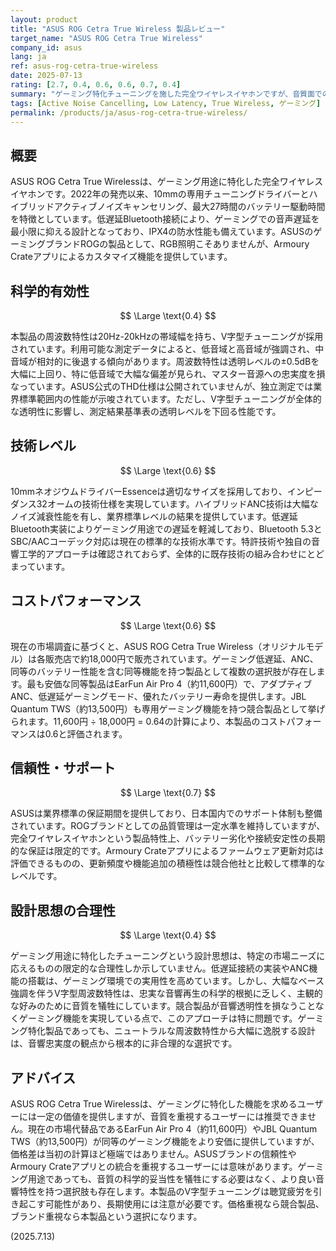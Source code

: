 ```yaml
---
layout: product
title: "ASUS ROG Cetra True Wireless 製品レビュー"
target_name: "ASUS ROG Cetra True Wireless"
company_id: asus
lang: ja
ref: asus-rog-cetra-true-wireless
date: 2025-07-13
rating: [2.7, 0.4, 0.6, 0.6, 0.7, 0.4]
summary: "ゲーミング特化チューニングを施した完全ワイヤレスイヤホンですが、音質面での科学的妥当性に課題があります。ANC機能と低遅延接続は評価できるものの、より安価な同等製品の存在によりコストパフォーマンスは標準以下です。"
tags: [Active Noise Cancelling, Low Latency, True Wireless, ゲーミング]
permalink: /products/ja/asus-rog-cetra-true-wireless/
---
```

## 概要

ASUS ROG Cetra True Wirelessは、ゲーミング用途に特化した完全ワイヤレスイヤホンです。2022年の発売以来、10mmの専用チューニングドライバーとハイブリッドアクティブノイズキャンセリング、最大27時間のバッテリー駆動時間を特徴としています。低遅延Bluetooth接続により、ゲーミングでの音声遅延を最小限に抑える設計となっており、IPX4の防水性能も備えています。ASUSのゲーミングブランドROGの製品として、RGB照明こそありませんが、Armoury Crateアプリによるカスタマイズ機能を提供しています。

## 科学的有効性

$$ \Large \text{0.4} $$

本製品の周波数特性は20Hz-20kHzの帯域幅を持ち、V字型チューニングが採用されています。利用可能な測定データによると、低音域と高音域が強調され、中音域が相対的に後退する傾向があります。周波数特性は透明レベルの±0.5dBを大幅に上回り、特に低音域で大幅な偏差が見られ、マスター音源への忠実度を損なっています。ASUS公式のTHD仕様は公開されていませんが、独立測定では業界標準範囲内の性能が示唆されています。ただし、V字型チューニングが全体的な透明性に影響し、測定結果基準表の透明レベルを下回る性能です。

## 技術レベル

$$ \Large \text{0.6} $$

10mmネオジウムドライバーEssenceは適切なサイズを採用しており、インピーダンス32オームの技術仕様を実現しています。ハイブリッドANC技術は大幅なノイズ減衰性能を有し、業界標準レベルの結果を提供しています。低遅延Bluetooth実装によりゲーミング用途での遅延を軽減しており、Bluetooth 5.3とSBC/AACコーデック対応は現在の標準的な技術水準です。特許技術や独自の音響工学的アプローチは確認されておらず、全体的に既存技術の組み合わせにとどまっています。

## コストパフォーマンス

$$ \Large \text{0.6} $$

現在の市場調査に基づくと、ASUS ROG Cetra True Wireless（オリジナルモデル）は各販売店で約18,000円で販売されています。ゲーミング低遅延、ANC、同等のバッテリー性能を含む同等機能を持つ製品として複数の選択肢が存在します。最も安価な同等製品はEarFun Air Pro 4（約11,600円）で、アダプティブANC、低遅延ゲーミングモード、優れたバッテリー寿命を提供します。JBL Quantum TWS（約13,500円）も専用ゲーミング機能を持つ競合製品として挙げられます。11,600円 ÷ 18,000円 = 0.64の計算により、本製品のコストパフォーマンスは0.6と評価されます。

## 信頼性・サポート

$$ \Large \text{0.7} $$

ASUSは業界標準の保証期間を提供しており、日本国内でのサポート体制も整備されています。ROGブランドとしての品質管理は一定水準を維持していますが、完全ワイヤレスイヤホンという製品特性上、バッテリー劣化や接続安定性の長期的な保証は限定的です。Armoury Crateアプリによるファームウェア更新対応は評価できるものの、更新頻度や機能追加の積極性は競合他社と比較して標準的なレベルです。

## 設計思想の合理性

$$ \Large \text{0.4} $$

ゲーミング用途に特化したチューニングという設計思想は、特定の市場ニーズに応えるものの限定的な合理性しか示していません。低遅延接続の実装やANC機能の搭載は、ゲーミング環境での実用性を高めています。しかし、大幅なベース強調を伴うV字型周波数特性は、忠実な音響再生の科学的根拠に乏しく、主観的な好みのために音質を犠牲にしています。競合製品が音響透明性を損なうことなくゲーミング機能を実現している点で、このアプローチは特に問題です。ゲーミング特化製品であっても、ニュートラルな周波数特性から大幅に逸脱する設計は、音響忠実度の観点から根本的に非合理的な選択です。

## アドバイス

ASUS ROG Cetra True Wirelessは、ゲーミングに特化した機能を求めるユーザーには一定の価値を提供しますが、音質を重視するユーザーには推奨できません。現在の市場代替品であるEarFun Air Pro 4（約11,600円）やJBL Quantum TWS（約13,500円）が同等のゲーミング機能をより安価に提供していますが、価格差は当初の計算ほど極端ではありません。ASUSブランドの信頼性やArmoury Crateアプリとの統合を重視するユーザーには意味があります。ゲーミング用途であっても、音質の科学的妥当性を犠牲にする必要はなく、より良い音響特性を持つ選択肢も存在します。本製品のV字型チューニングは聴覚疲労を引き起こす可能性があり、長期使用には注意が必要です。価格重視なら競合製品、ブランド重視なら本製品という選択になります。

(2025.7.13)
